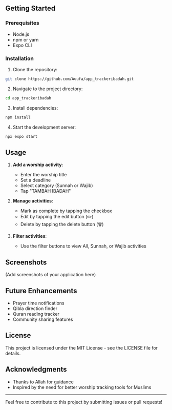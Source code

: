 ## Getting Started

### Prerequisites
- Node.js
- npm or yarn
- Expo CLI

### Installation
1. Clone the repository:
```bash
git clone https://github.com/Auufa/app_trackeribadah.git
```

2. Navigate to the project directory:
```bash
cd app_trackeribadah
```

3. Install dependencies:
```bash
npm install
```

4. Start the development server:
```bash
npx expo start
```

## Usage
1. **Add a worship activity**:
   - Enter the worship title
   - Set a deadline
   - Select category (Sunnah or Wajib)
   - Tap "TAMBAH IBADAH"

2. **Manage activities**:
   - Mark as complete by tapping the checkbox
   - Edit by tapping the edit button (✏️)
   - Delete by tapping the delete button (🗑️)

3. **Filter activities**:
   - Use the filter buttons to view All, Sunnah, or Wajib activities

## Screenshots
(Add screenshots of your application here)

## Future Enhancements
- Prayer time notifications
- Qibla direction finder
- Quran reading tracker
- Community sharing features

## License
This project is licensed under the MIT License - see the LICENSE file for details.

## Acknowledgments
- Thanks to Allah for guidance
- Inspired by the need for better worship tracking tools for Muslims

---

Feel free to contribute to this project by submitting issues or pull requests!
